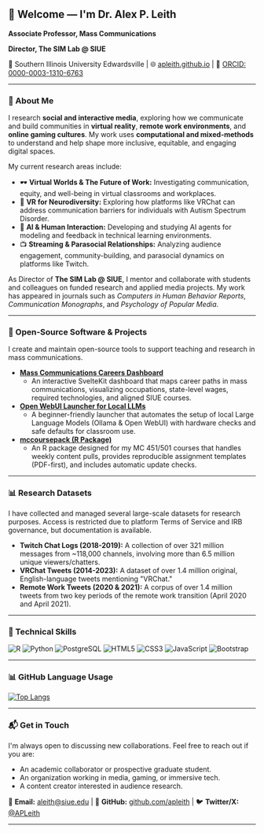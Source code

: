 ## 👋 Welcome — I'm Dr. Alex P. Leith

**Associate Professor, Mass Communications**

**Director, The SIM Lab @ SIUE**

📍 Southern Illinois University Edwardsville | 🌐 [apleith.github.io](https://apleith.github.io) | 🔗 [ORCID: 0000-0003-1310-6763](https://orcid.org/0000-0003-1310-6763)

-----

### 🧠 About Me

I research **social and interactive media**, exploring how we communicate and build communities in **virtual reality**, **remote work environments**, and **online gaming cultures**. My work uses **computational and mixed-methods** to understand and help shape more inclusive, equitable, and engaging digital spaces.

My current research areas include:

  * 🕶️ **Virtual Worlds & The Future of Work:** Investigating communication, equity, and well-being in virtual classrooms and workplaces.
  * 🧠 **VR for Neurodiversity:** Exploring how platforms like VRChat can address communication barriers for individuals with Autism Spectrum Disorder.
  * 🤖 **AI & Human Interaction:** Developing and studying AI agents for modeling and feedback in technical learning environments.
  * 📺 **Streaming & Parasocial Relationships:** Analyzing audience engagement, community-building, and parasocial dynamics on platforms like Twitch.

As Director of **The SIM Lab @ SIUE**, I mentor and collaborate with students and colleagues on funded research and applied media projects. My work has appeared in journals such as *Computers in Human Behavior Reports*, *Communication Monographs*, and *Psychology of Popular Media*.

-----

### 🚀 Open-Source Software & Projects

I create and maintain open-source tools to support teaching and research in mass communications.

  * **[Mass Communications Careers Dashboard](https://github.com/SIM-Lab-SIUE/mc-careers-dashboard)**
      * An interactive SvelteKit dashboard that maps career paths in mass communications, visualizing occupations, state-level wages, required technologies, and aligned SIUE courses.
  * **[Open WebUI Launcher for Local LLMs](https://github.com/apleith/open-webui-launcher)**
      * A beginner-friendly launcher that automates the setup of local Large Language Models (Ollama & Open WebUI) with hardware checks and safe defaults for classroom use.
  * **[mccoursepack (R Package)](https://www.google.com/search?q=https://github.com/SIM-Lab-SIUE/mccoursepack)**
      * An R package designed for my MC 451/501 courses that handles weekly content pulls, provides reproducible assignment templates (PDF-first), and includes automatic update checks.

-----

### 📊 Research Datasets

I have collected and managed several large-scale datasets for research purposes. Access is restricted due to platform Terms of Service and IRB governance, but documentation is available.

  * **Twitch Chat Logs (2018-2019):** A collection of over 321 million messages from \~118,000 channels, involving more than 6.5 million unique viewers/chatters.
  * **VRChat Tweets (2014-2023):** A dataset of over 1.4 million original, English-language tweets mentioning "VRChat."
  * **Remote Work Tweets (2020 & 2021):** A corpus of over 1.4 million tweets from two key periods of the remote work transition (April 2020 and April 2021).

---

### 🧰 Technical Skills

![R](https://img.shields.io/badge/R-4B8BBE?style=for-the-badge\&logo=R\&logoColor=BFC2C5)
![Python](https://img.shields.io/badge/python-646464?style=for-the-badge\&logo=python\&logoColor=FFE873)
![PostgreSQL](https://img.shields.io/badge/PostgreSQL-0064a5?style=for-the-badge\&logo=PostgreSQL\&logoColor=white)
![HTML5](https://img.shields.io/badge/html5-%23E34F26.svg?style=for-the-badge\&logo=html5\&logoColor=white)
![CSS3](https://img.shields.io/badge/css3-%231572B6.svg?style=for-the-badge\&logo=css3\&logoColor=white)
![JavaScript](https://img.shields.io/badge/javascript-%23323330.svg?style=for-the-badge\&logo=javascript\&logoColor=%23F7DF1E)
![Bootstrap](https://img.shields.io/badge/Bootstrap-602C50?style=for-the-badge\&logo=bootstrap\&logoColor=white)

---

### 📊 GitHub Language Usage

[![Top Langs](https://github-readme-stats.vercel.app/api/top-langs/?username=apleith\&layout=compact\&theme=dracula)](https://github.com/apleith)

---

### 📬 Get in Touch

I'm always open to discussing new collaborations. Feel free to reach out if you are:

  * An academic collaborator or prospective graduate student.
  * An organization working in media, gaming, or immersive tech.
  * A content creator interested in audience research.

📧 **Email:** [aleith@siue.edu](mailto:aleith@siue.edu) | 📂 **GitHub:** [github.com/apleith](https://github.com/apleith) | 🐦 **Twitter/X:** [@APLeith](https://twitter.com/APLeith)

-----

